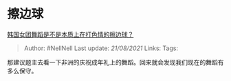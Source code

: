 # 擦边球
[韩国女团舞蹈是不是本质上在打色情的擦边球？](https://www.zhihu.com/question/35317151/answer/866583892)

> Author: #NellNell 
Last update: *21/08/2021* 
Links:
Tags: 

那建议题主去看一下非洲的庆祝成年礼上的舞蹈。回来就会发现我们现在的舞蹈有多么保守。